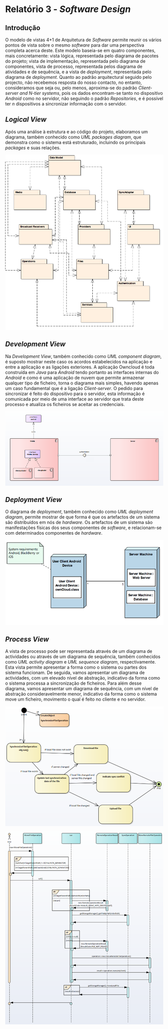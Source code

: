 # Relatório 3 - *Software Design*

## Introdução

O modelo de vistas 4+1 de Arquitetura de *Software* permite reunir os vários pontos de vista sobre o mesmo *software* para dar uma perspectiva completa acerca deste. Este modelo baseia-se em quatro componentes, mais concretamente: vista lógica, representada pelo diagrama de pacotes do projeto; vista de implementação, representada pelo diagrama de componentes, vista de processo, representada pelos diagrama de atividades e de sequência, e a vista de *deployment*, representada pelo diagrama de *deployment*.
Quanto ao padrão arquitectural seguido pelo projecto, não recebemos resposta do nosso contacto, no entanto, consideramos que seja ou, pelo menos, aproxima-se do padrão *Client-server and N-tier systems*, pois os dados encontram-se tanto no dispositivo *Android* como no servidor, não seguindo o padrão *Repositories*, e é possível ter *n* dispositivos a sincronizar informação com o servidor.

## *Logical View*

Após uma análise à estrutura e ao código do projeto, elaboramos um diagrama, também conhecido como *UML packages diagram*, que demonstra como o sistema está estruturado, incluindo os principais *packages* e suas relações.

![LogicalView](/ESOF-docs/resources/logicalview.png)

## *Development View*

Na *Development View*, também conhecido como *UML component diagram*, é suposto mostrar neste caso os acordos estabelecidos na aplicação e entre a aplicação e as ligações exteriores. 
A aplicação Owncloud é toda construída em *Java* para *Android* tendo portanto as interfaces internas do *Android* e como é uma aplicação de nuvem que permite armazenar qualquer tipo de ficheiro, torna o diagrama mais simples, havendo apenas um caso fundamental que é a ligação *Client-server*.
O pedido para sincronizar é feito do dispositivo para o servidor, esta informação é comunicada por meio de uma interface ao servidor que trata deste processo e atualiza os ficheiros se aceitar as credenciais.

![DevelopmentView](/ESOF-docs/resources/componentview.png)

## *Deployment View*

O diagrama de *deployment*, também conhecido como *UML deployment diagram*, permite mostrar de que forma é que os artefactos de um sistema são distribuídos em nós de *hardware*. Os artefactos de um sistema são manifestações físicas dos seus componentes de *software*, e relacionam-se com determinados componentes de *hardware*.

![DeploymentView](/ESOF-docs/resources/deploymentview.PNG)

## *Process View*
A vista de processo pode ser representada através de um diagrama de actividades ou através de um diagrama de sequência, também conhecidos como *UML activity diagram* e *UML sequence diagram*, respectivamente. Esta vista permite apresentar a forma como o sistema ou partes dos sistema funcionam. De seguida, vamos apresentar um diagrama de actividades, com um elevado nível de abstração, indicativo da forma como o sistema processa a sincronização de ficheiros. Para além desse diagrama, vamos apresentar um diagrama de sequência, com um nível de abstração consideravelmente menor, indicativo da forma como o sistema move um ficheiro, movimento o qual é feito no cliente e no servidor.

![ProcessView](/ESOF-docs/resources/activitydiagram.png)

![ProcessView](/ESOF-docs/resources/sequencediagram.png)
